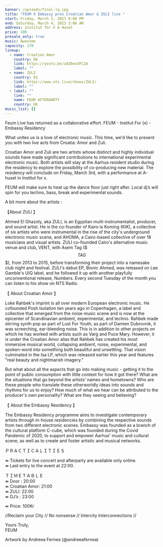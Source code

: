 ```yaml
---
banner: /uploads/final-lq.jpg
title: "FEUM X Embassy pres Croatian Amor & ZULI live "
start: Friday, March 3, 2023 8:00 PM
end: Saturday, March 4, 2023 3:00 AM
address: Institut for X A Huset
price: 100
presale_only: true
music: Awesome
capacity: 170
lineup:
  - name: Croatian Amor
    country: DK
    link: https://youtu.be/sAZ6msVFC2A
    label: ""
  - name: ZULI
    country: EG
    link: https://www.nts.live/shows/ZULI/
    label: ""
  - label: ""
    link: ""
    name: FEUM AFTEROARTY
    country: DK
music_list: []
---
```



Feum Live has returned as a collaborative effort. FEUM - Institut For (x) - Embassy Residency

What unites us is a love of electronic music. This time, we'd like to present you with two live acts from Croatia: Amor and Zuli. 

Croatian Amor and Zuli are two artists whose distinct and highly individual sounds have made significant contributions to international experimental electronic music. Both artists will stay at the Aarhus resident studio during the residency to explore the possibility of co-producing new material. The residency will conclude on Friday, March 3rd, with a performance at A-huset in Institut for x. 

FEUM will make sure to heat up the dance floor just right after. Local dj’s will spin for you techno, bass, break and experimental sounds. 

A bit more about the artists : 

【About ZULI 】

Ahmed El Ghazoly, aka ZULI, is an Egyptian multi-instrumentalist, producer, and sound artist. He is the co-founder of Kairo is Koming (KIK), a collective of six artists who were instrumental in the rise of the city's underground electronic music scene, and AHOMA, a Cairo-based collective of over 18 musicians and visual artists. ZULI co-founded Cairo's alternative music venue and club, VENT, with Asem Tag ($$$TAG$$$), from 2013 to 2015, before transforming their project into a namesake club night and festival. ZULI's debut EP, Bionic Ahmed, was released on Lee Gamble's UIQ label, and he followed it up with another playfully unconventional release, Numbers. Every second Tuesday of the month you can listen to his show on NTS Radio. [](https://www.nts.live/shows/ZULI/?fbclid=IwAR0ba9UEDGIUowGxqDL1mccdxhpr5xnha3TP14i5JzGhA9QMxwoyv5B6XYQ)

【 About Croatian Amor 】

Loke Rahbek's imprint is all over modern European electronic music. He cofounded Posh Isolation ten years ago in Copenhagen, a label and collective that emerged from the noise music scene and is now at the epicenter of Scandinavian ambient, experimental, and techno. Rahbek made stirring synth pop as part of Lust For Youth; as part of Damien Dubrovnik, it was screeching, ear-bleeding noise. This is in addition to other projects on which he has worked with artists such as Varg and Puce Mary. However, it is under the Croatian Amor alias that Rahbek has created his most immersive musical world, collapsing ambient, noise, experimental, and spoken-word into something both beautiful and unsettling. That vision culminated in the Isa LP, which was released earlier this year and features "real beauty and nightmarish imagery." 

But what about all the aspects that go into making music - getting it to the point of public consumption with little context for how it got there? What are the situations that go beyond the artists' names and hometowns? Who are these people who translate these otherworldly ideas into sounds and rhythms for us to enjoy? How much of what we hear can be attributed to the producer's own personality? What are they seeing and believing?

【 About the Embassy Residency 】

The Embassy Residency programme aims to investigate contemporary artists through in-house residencies by combining the respective sounds from two different electronic scenes. Embassy was founded as a branch of the cultural platform C-cube, which was founded during the Covid Pandemic of 2020, to support and empower Aarhus' music and cultural scene, as well as to create and foster artistic and musical networks. 

ＰＲＡＣＴＩＣＡＬＩＴＩＥＳ

⇻ Tickets for live concert and afterparty are available only online. \
⇻ Last entry to the event at 22:00.

ＴＩＭＥＴＡＢＬＥ\
⇻ Door : 20:00 \
⇻ Croatian Amor: 21:00\
⇻ ZULI: 22:00\
⇻ DJ’s : 23:00 

⇻ Price: 100Kr 

//Reclaim your City // No nonsense // Intercity Interconnections // 

Yours Truly,\
FEUM

Artwork by Andreea Fernea (@andreeafernea)